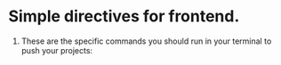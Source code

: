# Simple directives for frontend.

1. These are the specific commands you should run in your terminal to push your projects:

